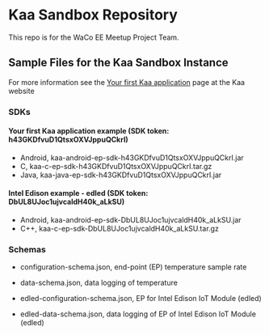 # Kaa Sandbox Repository
This repo is for the WaCo EE Meetup Project Team.

## Sample Files for the Kaa Sandbox Instance
For more information see the [Your first Kaa application](https://kaaproject.github.io/kaa/docs/v0.10.0/Programming-guide/Your-first-Kaa-application/) page at the Kaa website

### SDKs 
#### Your first Kaa application example (SDK token: h43GKDfvuD1QtsxOXVJppuQCkrI) 
  * Android, kaa-android-ep-sdk-h43GKDfvuD1QtsxOXVJppuQCkrI.jar
  * C, kaa-c-ep-sdk-h43GKDfvuD1QtsxOXVJppuQCkrI.tar.gz
  * Java, kaa-java-ep-sdk-h43GKDfvuD1QtsxOXVJppuQCkrI.jar

#### Intel Edison example - edled (SDK token: DbUL8UJoc1ujvcaldH40k_aLkSU)
  * Android, kaa-android-ep-sdk-DbUL8UJoc1ujvcaldH40k_aLkSU.jar
  * C++, kaa-c-ep-sdk-DbUL8UJoc1ujvcaldH40k_aLkSU.tar.gz

### Schemas
  * configuration-schema.json, end-point (EP) temperature sample rate
  * data-schema.json, data logging of temperature  

  * edled-configuration-schema.json, EP for Intel Edison IoT Module (edled)
  * edled-data-schema.json, data logging of EP of Intel Edison IoT Module (edled)  
